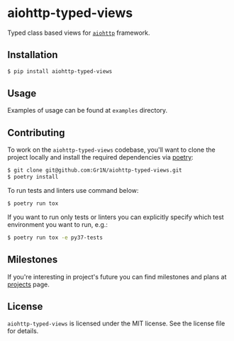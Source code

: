 # aiohttp-typed-views

Typed class based views for [`aiohttp`](https://aiohttp.readthedocs.io/) framework.

## Installation

```sh
$ pip install aiohttp-typed-views
```

## Usage

Examples of usage can be found at `examples` directory.

## Contributing

To work on the `aiohttp-typed-views` codebase, you'll want to clone the project locally and install the required dependencies via [poetry](https://poetry.eustace.io):

```sh
$ git clone git@github.com:Gr1N/aiohttp-typed-views.git
$ poetry install
```

To run tests and linters use command below:

```sh
$ poetry run tox
```

If you want to run only tests or linters you can explicitly specify which test environment you want to run, e.g.:

```sh
$ poetry run tox -e py37-tests
```

## Milestones

If you're interesting in project's future you can find milestones and plans at [projects](https://github.com/Gr1N/aiohttp-typed-views/projects) page.

## License

`aiohttp-typed-views` is licensed under the MIT license. See the license file for details.

